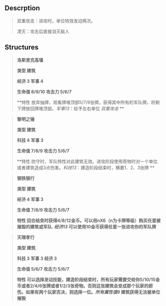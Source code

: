 ## Descrption
>双重攻击：进攻时，单位特效发动两次。
>
>湮灭：攻击后直接消灭敌人



## Structures
>
> **洛斯里克高墙**
> 
>**类型 	建筑**
>
> **经济 3 军事 4** 
>
> **生命值	8/9/10	攻击力	5/6/7**
>
> **特性 放弃抽牌，观看牌堆顶部5/7/9张牌，获得其中所有的军队牌，将剩下牌放回牌堆顶部。*军事13*：给予左右单位 *双重攻击* **

>
> **黎明之锤**
> 
>**类型 	建筑**
>
> **科技 4 军事 3** 
>
> **生命值	7/8/9	攻击力	5/6/7**
>
> **特性 防守时，军队特性对此建筑无效。进攻阶段使用奇物时对一个单位或者建筑造成3点伤害。*科技13*：建造阶段结束时，横置1、2、3张牌 **


>
> **钢铁银行**
> 
>**类型 	建筑**
>
> **经济 4 军事 3** 
>
> **生命值	7/8/9	攻击力	5/6/7**
>
> **特性 回合结束时获得4/8/12金币。可以用nX6（n为卡牌等级）购买任意被摧毁的建筑或军队. *经济13* 可以使用10金币获得任意一张进攻你的军队牌**


>
> **天理孝行**
> 
>**类型 	建筑**
>
> **科技 3 军事 3 经济 3** 
>
> **生命值	5/6/7	攻击力	5/6/7**
>
> **特性 可以选择发动技能，建造阶段结束时，所有玩家需要交给你5/10/15金币或者2/4/6张牌或者1/2/3张奇物。否则这张建筑会变成那个玩家的瘀伤。如果有两个玩家否决，则选择一位。*所有属性值9* 建筑获得无法被单位摧毁**
> 

